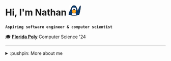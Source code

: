 # Hi, I'm Nathan <img height="32" alt="Penguin Waving" src="img/penguinwavinganim.webp" />

**`Aspiring software engineer & computer scientist`**

:mortar_board: [**Florida Poly**][poly] Computer Science '24  

[poly]: https://floridapoly.edu/

- - -

<details>
<summary>:pushpin: More about me</summary>
    
## Skills

:man_technologist:		**C++**, C  
:snake:					**Python**, NumPy, pandas, matplotlib  
:coffee:                **Java**, JavaFX  
:musical_score:         **C#**, WPF, XAML  
:art:			        **Photoshop**, Premiere Pro, Figma

<!--## Currently Learning

:memo:      Data Structures  
:memo:      Algorithm Design & Analysis  
:memo:      Bash, UNIX command line, and Vim  
-->
- - -

<a href="https://paypal.me/dazexd">
    <img height="32" align="left" alt="PayPal" src="img/icons/paypal.png" />
</a>
    
</details>
    

